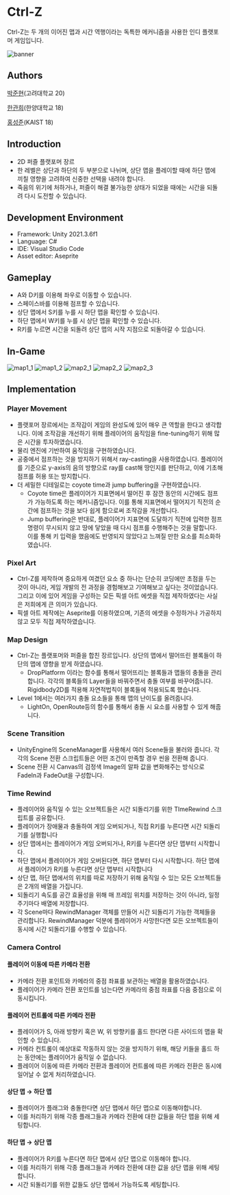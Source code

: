 # Ctrl-Z

Ctrl-Z는 두 개의 이어진 맵과 시간 역행이라는 독특한 메커니즘을 사용한 인디 플랫포머 게임입니다.

![banner](https://user-images.githubusercontent.com/65131817/179740780-a1c0e0b1-0dc9-4579-a913-b0563c51c22f.png)

## Authors

[박준현](https://github.com/channelsucre)(고려대학교 20)

[한관희](https://github.com/dewpe000)(한양대학교 18)

[홍성준](https://github.com/mscj1004)(KAIST 18)

## Introduction

- 2D 퍼즐 플랫포머 장르
- 한 레벨은 상단과 하단의 두 부분으로 나뉘며, 상단 맵을 플레이할 때에 하단 맵에 끼칠 영향을 고려하여 신중한 선택을 내려야 합니다.
- 죽음의 위기에 처하거나, 퍼즐이 해결 불가능한 상태가 되었을 때에는 시간을 되돌려 다시 도전할 수 있습니다.

## Development Environment

- Framework: Unity 2021.3.6f1
- Language: C#
- IDE: Visual Studio Code
- Asset editor: Aseprite

## Gameplay

- A와 D키를 이용해 좌우로 이동할 수 있습니다.
- 스페이스바를 이용해 점프할 수 있습니다.
- 상단 맵에서 S키를 누를 시 하단 맵을 확인할 수 있습니다.
- 하단 맵에서 W키를 누를 시 상단 맵을 확인할 수 있습니다.
- R키를 누르면 시간을 되돌려 상단 맵의 시작 지점으로 되돌아갈 수 있습니다.

## In-Game
![map1_1](https://github.com/channelsucre/cs496week3/assets/108382134/0fedf86a-53f7-42d5-93bf-99dd04341843)
![map1_2](https://github.com/channelsucre/cs496week3/assets/108382134/551712bd-43c8-43cf-a56f-dc9c4ef425c9)
![map2_1](https://github.com/channelsucre/cs496week3/assets/108382134/a65d499e-5411-41f0-84ab-129d46ca9525)
![map2_2](https://github.com/channelsucre/cs496week3/assets/108382134/b5f30561-c485-438d-a2ac-6164e9281b57)
![map2_3](https://github.com/channelsucre/cs496week3/assets/108382134/dc77d208-7527-429f-b700-ac1343c1cb8a)


## Implementation

### Player Movement

- 플랫포머 장르에서는 조작감이 게임의 완성도에 있어 매우 큰 역할을 한다고 생각합니다. 이에 조작감을 개선하기 위해 플레이어의 움직임을 fine-tuning하기 위해 많은 시간을 투자하였습니다.
- 물리 엔진에 기반하여 움직임을 구현하였습니다.
- 공중에서 점프하는 것을 방지하기 위해서 ray-casting을 사용하였습니다.  플레이어를 기준으로 y-axis의 음의 방향으로 ray를 cast해 땅인지를 판단하고, 이에 기초해 점프를 허용 또는 방지합니다.
- 더 세밀한 디테일로는 coyote time과 jump buffering을 구현하였습니다.
    - Coyote time은 플레이어가 지표면에서 떨어진 후 잠깐 동안의 시간에도 점프가 가능하도록 하는 메커니즘입니다. 이를 통해 지표면에서 떨어지기 직전의 순간에 점프하는 것을 보다 쉽게 함으로써 조작감을 개선합니다.
    - Jump buffering은 반대로, 플레이어가 지표면에 도달하기 직전에 입력한 점프 명령이 무시되지 않고 땅에 닿았을 때 다시 점프를 수행해주는 것을 말합니다. 이를 통해 키 입력을 했음에도 반영되지 않았다고 느껴질 만한 요소를 최소화하였습니다.

### Pixel Art

- Ctrl-Z를 제작하며 중요하게 여겼던 요소 중 하나는 단순히 코딩에만 초점을 두는 것이 아니라, 게임 개발의 전 과정을 경험해보고 기여해보고 싶다는 것이었습니다. 그리고 이에 있어 게임을 구성하는 모든 픽셀 아트 에셋을 직접 제작하였다는 사실은 저희에게 큰 의미가 있습니다.
- 픽셀 아트 제작에는 Aseprite를 이용하였으며, 기존의 에셋을 수정하거나 가공하지 않고 모두 직접 제작하였습니다.

### Map Design

- Ctrl-Z는 플랫포머와 퍼즐을 합친 장르입니다. 상단의 맵에서 떨어뜨린 블록들이 하단의 맵에 영향을 받게 하였습니다.
    - DropPlatform 이라는 함수를 통해서 떨어뜨리는 블록들과 맵들의 충돌을 관리합니다. 각각의 블록들의 Layer들을 바꿔주면서 충돌 여부를 바꾸어줍니다. Rigidbody2D를 적용해 자연적법칙이 블록들에 적용되도록 했습니다.
- Level 1에서는 여러가지 충돌 요소들을 통해 맵의 난이도를 올려줍니다.
    - LightOn, OpenRoute등의 함수를 통해서 충돌 시 요소를 사용할 수 있게 해줍니다.

### Scene Transition

- UnityEngine의 SceneManager를 사용해서 여러 Scene들을 불러와 줍니다. 각각의 Scene 전환 스크립트들은 어떤 조건이 만족할 경우 씬을 전환해 줍니다.
- Scene 전환 시 Canvas의 검정색 Image의 알파 값을 변화해주는 방식으로 FadeIn과 FadeOut을 구성합니다.

### Time Rewind

- 플레이어와 움직일 수 있는 오브젝트들은 시간 되돌리기를 위한 TImeRewind 스크립트를 공유합니다.
- 플레이어가 장애물과 충돌하여 게임 오버되거나, 직접 R키를 누른다면 시간 되돌리기를 실행합니다
- 상단 맵에서는 플레이어가 게임 오버되거나, R키를 누른다면 상단 맵부터 시작합니다.
- 하단 맵에서 플레이어가 게임 오버된다면, 하단 맵부터 다시 시작합니다. 하단 맵에서 플레이어가 R키를 누른다면 상단 맵부터 시작합니다
- 상단 맵, 하단 맵에서의 위치를 따로 저장하기 위해 움직일 수 있는 모든 오브젝트들은 2개의 배열을 가집니다.
- 되돌리기 속도를 공간 효율성을 위해 매 프레임 위치를 저장하는 것이 아니라, 일정 주기마다 배열에 저장합니다.
- 각 Scene마다 RewindManager 객체를 만들어 시간 되돌리기 가능한 객체들을 관리합니다. RewindManager 덕분에 플레이어가 사망한다면 모든 오브젝트들이 동시에 시간 되돌리기를 수행할 수 있습니다.

### Camera Control

#### 플레이어 이동에 따른 카메라 전환

- 카메라 전환 포인트와 카메라의 중점 좌표를 보관하는 배열을 활용하였습니다.
- 플레이어가 카메라 전환 포인트를 넘는다면 카메라의 중점 좌표를 다음 중점으로 이동시킵니다.

#### 플레이어 컨트롤에 따른 카메라 전환

- 플레이어가 S, 아래 방향키 혹은 W, 위 방향키를 홀드 한다면 다른 사이드의 맵을 확인할 수 있습니다.
- 카메라 컨트롤이 예상대로 작동하지 않는 것을 방지하기 위해, 해당 키들을 홀드 하는 동안에는 플레이어가 움직일 수 없습니다.
- 플레이어 이동에 따른 카메라 전환과 플레이어 컨트롤에 따른 카메라 전환은 동시에 일어날 수 없게 처리하였습니다.

#### 상단 맵 → 하단 맵

- 플레이어가 플래그와 충돌한다면 상단 맵에서 하단 맵으로 이동해야합니다.
- 이를 처리하기 위해 각종 플래그들과 카메라 전환에 대한 값들을 하단 맵을 위해 세팅합니다.

#### 하단 맵 → 상단 맵

- 플레이어가 R키를 누른다면 하단 맵에서 상단 맵으로 이동해야 합니다.
- 이를 처리하기 위해 각종 플래그들과 카메라 전환에 대한 값을 상단 맵을 위해 세팅합니다.
- 시간 되돌리기를 위한 값들도 상단 맵에서 가능하도록 세팅합니다.
